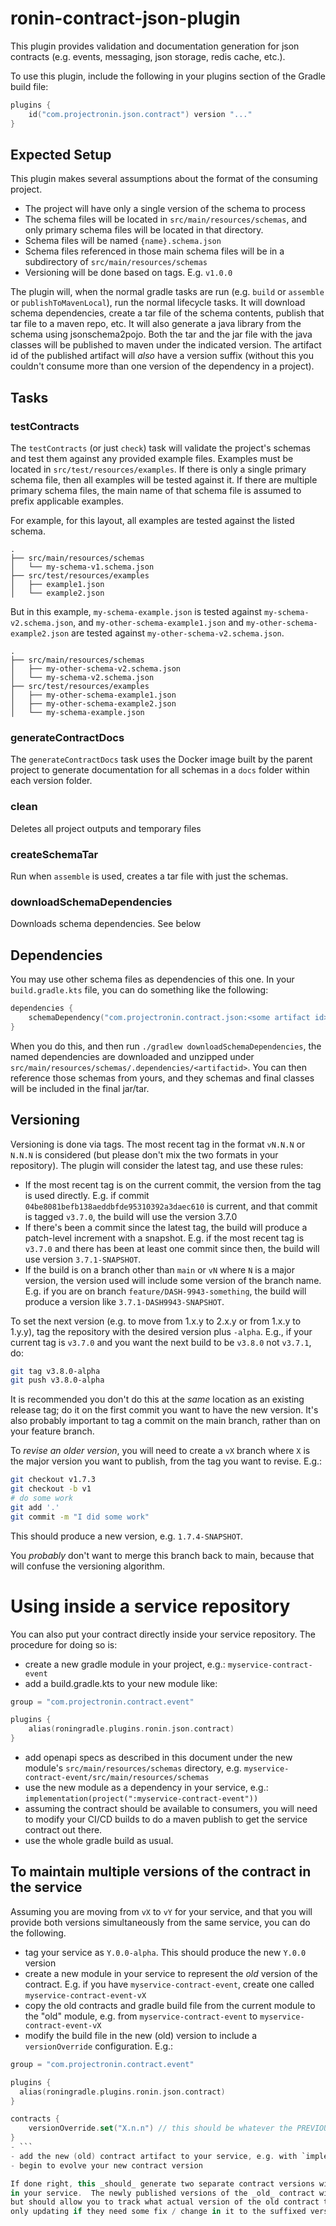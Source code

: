 # ronin-contract-json-plugin

This plugin provides validation and documentation generation for json contracts (e.g. events, messaging, json storage, redis cache, etc.).

To use this plugin, include the following in your plugins section of the Gradle build file:

```kotlin
plugins {
    id("com.projectronin.json.contract") version "..."
}
```

## Expected Setup

This plugin makes several assumptions about the format of the consuming project.

* The project will have only a single version of the schema to process
* The schema files will be located in `src/main/resources/schemas`, and only primary schema files will be located in that directory.
* Schema files will be named `{name}.schema.json`
* Schema files referenced in those main schema files will be in a subdirectory of `src/main/resources/schemas`
* Versioning will be done based on tags.  E.g. `v1.0.0`

The plugin will, when the normal gradle tasks are run (e.g. `build` or `assemble` or `publishToMavenLocal`), run the normal lifecycle tasks.  It will download schema dependencies, create a
tar file of the schema contents, publish that tar file to a maven repo, etc.  It will also generate a java library from the schema using jsonschema2pojo.  Both the tar and the jar file with
the java classes will be published to maven under the indicated version.  The artifact id of the published artifact will _also_ have a version suffix (without this you couldn't consume
more than one version of the dependency in a project).

## Tasks

### testContracts

The `testContracts` (or just `check`) task will validate the project's schemas and test them against any provided example files.  Examples must be located in `src/test/resources/examples`.  If there
is only a single primary schema file, then all examples will be tested against it.  If there are multiple primary schema files, the main name of that schema file is assumed to prefix
applicable examples.

For example, for this layout, all examples are tested against the listed schema.

    .
    ├── src/main/resources/schemas
    │   └── my-schema-v1.schema.json
    ├── src/test/resources/examples
    │   ├── example1.json
    │   └── example2.json

But in this example, `my-schema-example.json` is tested against `my-schema-v2.schema.json`, and `my-other-schema-example1.json` and `my-other-schema-example2.json` are tested
against `my-other-schema-v2.schema.json`.

    .
    ├── src/main/resources/schemas
    │   ├── my-other-schema-v2.schema.json
    │   └── my-schema-v2.schema.json
    ├── src/test/resources/examples
    │   ├── my-other-schema-example1.json
    │   ├── my-other-schema-example2.json
    │   └── my-schema-example.json

### generateContractDocs

The `generateContractDocs` task uses the Docker image built by the parent project to generate documentation for all schemas
in a `docs` folder within each version folder.

### clean

Deletes all project outputs and temporary files

### createSchemaTar

Run when `assemble` is used, creates a tar file with just the schemas.

### downloadSchemaDependencies

Downloads schema dependencies.  See below

## Dependencies

You may use other schema files as dependencies of this one.  In your `build.gradle.kts` file, you can do something like the following:

```kotlin
dependencies {
    schemaDependency("com.projectronin.contract.json:<some artifact id>-v<some major version>:<some version>:schemas@tar.gz")
}
```

When you do this, and then run `./gradlew downloadSchemaDependencies`, the named dependencies are downloaded and unzipped under `src/main/resources/schemas/.dependencies/<artifactid>`.  You
can then reference those schemas from yours, and they schemas and final classes will be included in the final jar/tar.

## Versioning

Versioning is done via tags.  The most recent tag in the format `vN.N.N` or `N.N.N` is considered (but please don't mix the two formats in your repository).  The plugin will consider the latest
tag, and use these rules:

- If the most recent tag is on the current commit, the version from the tag is used directly.  E.g. if commit `04be8081befb138aeddbfde95310392a3daec610` is current, and that commit is tagged `v3.7.0`,
  the build will use the version 3.7.0
- If there's been a commit since the latest tag, the build will produce a patch-level increment with a snapshot.  E.g. if the most recent tag is `v3.7.0` and there has been at least one commit since
  then, the build will use version `3.7.1-SNAPSHOT`.
- If the build is on a branch other than `main` or `vN` where `N` is a major version, the version used will include some version of the branch name.  E.g. if you are on branch `feature/DASH-9943-something`,
  the build will produce a version like `3.7.1-DASH9943-SNAPSHOT`.

To set the next version (e.g. to move from 1.x.y to 2.x.y or from 1.x.y to 1.y.y), tag the repository with the desired version plus `-alpha`.  E.g., if your current tag is `v3.7.0` and you
want the next build to be `v3.8.0` not `v3.7.1`, do:

```bash
git tag v3.8.0-alpha
git push v3.8.0-alpha
```

It is recommended you don't do this at the _same_ location as an existing release tag; do it on the first commit you want to have the new version.  It's also probably important to tag a
commit on the main branch, rather than on your feature branch.

To _revise an older version_, you will need to create a `vX` branch where `X` is the major version you want to publish, from the tag you want to revise.  E.g.:

```bash
git checkout v1.7.3
git checkout -b v1
# do some work
git add '.'
git commit -m "I did some work"
```

This should produce a new version, e.g. `1.7.4-SNAPSHOT`.

You _probably_ don't want to merge this branch back to main, because that will confuse the versioning algorithm.

# Using inside a service repository

You can also put your contract directly inside your service repository.  The procedure for doing so is:

- create a new gradle module in your project, e.g.: `myservice-contract-event`
- add a build.gradle.kts to your new module like:
```kotlin
group = "com.projectronin.contract.event"

plugins {
    alias(roningradle.plugins.ronin.json.contract)
}
```
- add openapi specs as described in this document under the new module's `src/main/resources/schemas` directory, e.g. `myservice-contract-event/src/main/resources/schemas`
- use the new module as a dependency in your service, e.g.: `implementation(project(":myservice-contract-event"))`
- assuming the contract should be available to consumers, you will need to modify your CI/CD builds to do a maven publish to get the service contract out there.
- use the whole gradle build as usual.

## To maintain multiple versions of the contract in the service

Assuming you are moving from `vX` to `vY` for your service, and that you will provide both versions simultaneously from the same service, you can do the following.

- tag your service as `Y.0.0-alpha`.  This should produce the new `Y.0.0` version
- create a new module in your service to represent the _old_ version of the contract.  E.g. if you have `myservice-contract-event`, create one called `myservice-contract-event-vX`
- copy the old contracts and gradle build file from the current module to the "old" module, e.g. from `myservice-contract-event` to `myservice-contract-event-vX`
- modify the build file in the new (old) version to include a `versionOverride` configuration.  E.g.:
```kotlin
group = "com.projectronin.contract.event"

plugins {
  alias(roningradle.plugins.ronin.json.contract)
}

contracts {
    versionOverride.set("X.n.n") // this should be whatever the PREVIOUS version of the contract was.
}
- ```
- add the new (old) contract artifact to your service, e.g. with `implementation(project(":myservice-contract-event-vX"))`
- begin to evolve your new contract version

If done right, this _should_ generate two separate contract versions with associated classes in two separate packages, and you should be able to receive both of them via messages, etc
in your service.  The newly published versions of the _old_ contract will be published under the old version with a suffix, like `X.n.n-Y.n.n`.  This might be awkward,
but should allow you to track what actual version of the old contract to use.  Consumers, of course, could stay on the last un-suffixed version of the old contract,
only updating if they need some fix / change in it to the suffixed version.  Ideally they'll move to the new version soon.
